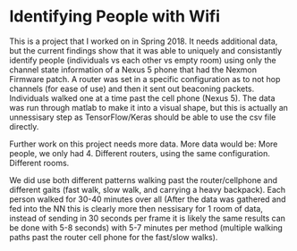 # Identifying People with Wifi

This is a project that I worked on in Spring 2018. It needs additional data, but the current findings show that it was able to uniquely and consistantly identify people (individuals vs each other vs empty room) using only the channel state information of a Nexus 5 phone that had the Nexmon Firmware patch. A router was set in a specific configuration as to not hop channels (for ease of use) and then it sent out beaconing packets. Individuals walked one at a time past the cell phone (Nexus 5). The data was run through matlab to make it into a visual shape, but this is actually an unnessisary step as TensorFlow/Keras should be able to use the csv file directly. 

Further work on this project needs more data. 
More data would be: 
More people, we only had 4. 
Different routers, using the same configuration. 
Different rooms. 

We did use both different patterns walking past the router/cellphone and different gaits (fast walk, slow walk, and carrying a heavy backpack). Each person walked for 30-40 minutes over all (After the data was gathered and fed into the NN this is clearly more then nessisary for 1 room of data, instead of sending in 30 seconds per frame it is likely the same results can be done with 5-8 seconds) with 5-7 minutes per method (multiple walking paths past the router cell phone for the fast/slow walks). 
